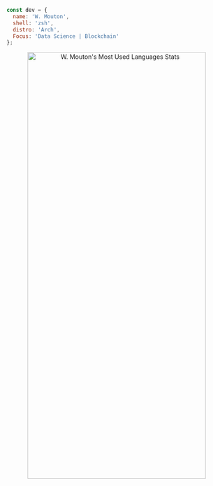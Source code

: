 
```javascript
const dev = {
  name: 'W. Mouton',
  shell: 'zsh',
  distro: 'Arch',
  Focus: 'Data Science | Blockchain'
};
```

<div align="center">
<img alt="W. Mouton's Most Used Languages Stats" height="50%" width="90%" src="https://github-readme-stats.vercel.app/api/top-langs/?username=wmouton&amp;layout=compact&amp;theme=tokionight&amp;text_color=fff&amp;bg_color=050F2C&amp;border_color=0D1117&amp;langs_count=4">
</div>
